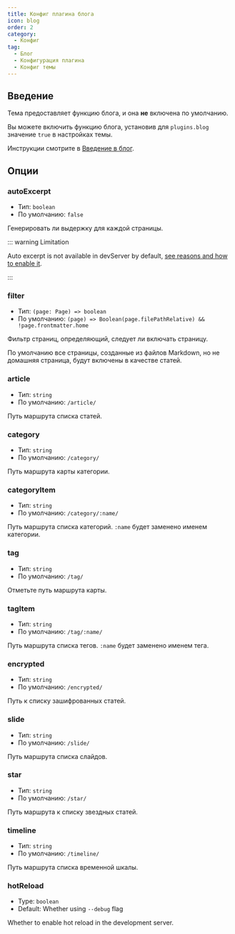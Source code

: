 ```yaml
---
title: Конфиг плагина блога
icon: blog
order: 2
category:
  - Конфиг
tag:
  - Блог
  - Конфигурация плагина
  - Конфиг темы
---
```


## Введение

Тема предоставляет функцию блога, и она **не** включена по умолчанию.

Вы можете включить функцию блога, установив для `plugins.blog` значение `true` в настройках темы.

Инструкции смотрите в [Введение в блог](../../guide/blog/intro.md).

## Опции

### autoExcerpt

- Тип: `boolean`
- По умолчанию: `false`

Генерировать ли выдержку для каждой страницы.

::: warning Limitation

Auto excerpt is not available in devServer by default, [see reasons and how to enable it](../theme/basic.md#hotreload).

:::

### filter

- Тип: `(page: Page) => boolean`
- По умолчанию: `(page) => Boolean(page.filePathRelative) && !page.frontmatter.home`

Фильтр страниц, определяющий, следует ли включать страницу.

По умолчанию все страницы, созданные из файлов Markdown, но не домашняя страница, будут включены в качестве статей.

### article

- Тип: `string`
- По умолчанию: `/article/`

Путь маршрута списка статей.

### category

- Тип: `string`
- По умолчанию: `/category/`

Путь маршрута карты категории.

### categoryItem

- Тип: `string`
- По умолчанию: `/category/:name/`

Путь маршрута списка категорий. `:name` будет заменено именем категории.

### tag

- Тип: `string`
- По умолчанию: `/tag/`

Отметьте путь маршрута карты.

### tagItem

- Тип: `string`
- По умолчанию: `/tag/:name/`

Путь маршрута списка тегов. `:name` будет заменено именем тега.

### encrypted

- Тип: `string`
- По умолчанию: `/encrypted/`

Путь к списку зашифрованных статей.

### slide

- Тип: `string`
- По умолчанию: `/slide/`

Путь маршрута списка слайдов.

### star

- Тип: `string`
- По умолчанию: `/star/`

Путь маршрута к списку звездных статей.

### timeline

- Тип: `string`
- По умолчанию: `/timeline/`

Путь маршрута списка временной шкалы.

### hotReload

- Type: `boolean`
- Default: Whether using `--debug` flag

Whether to enable hot reload in the development server.
